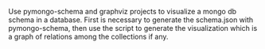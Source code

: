 Use pymongo-schema and graphviz projects to visualize a mongo db schema in a database.
First is necessary to generate the schema.json with pymongo-schema, then use the script to generate
the visualization which is a graph of relations among the collections if any.
